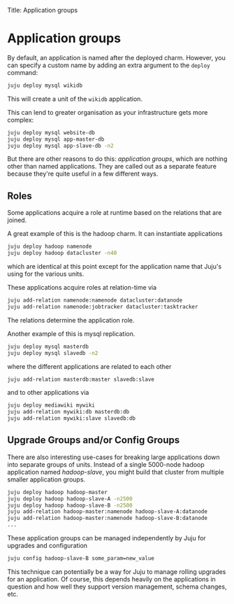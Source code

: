 Title: Application groups  

# Application groups

By default, an application is named after the deployed charm. However, you can
specify a custom name by adding an extra argument to the `deploy` command:

```bash
juju deploy mysql wikidb
```

This will create a unit of the `wikidb` application.

This can lend to greater organisation as your infrastructure gets more complex:

```bash
juju deploy mysql website-db
juju deploy mysql app-master-db
juju deploy mysql app-slave-db -n2
```

But there are other reasons to do this: *application groups*, which are nothing
other than named applications. They are called out as a separate feature
because they're quite useful in a few different ways.

## Roles

Some applications acquire a role at runtime based on the relations that are 
joined.

A great example of this is the hadoop charm. It can instantiate applications

```bash
juju deploy hadoop namenode
juju deploy hadoop datacluster -n40
```

which are identical at this point except for the application name that Juju's 
using for the various units.

These applications acquire roles at relation-time via

```bash
juju add-relation namenode:namenode datacluster:datanode
juju add-relation namenode:jobtracker datacluster:tasktracker
```

The relations determine the application role.

Another example of this is mysql replication.

```bash
juju deploy mysql masterdb
juju deploy mysql slavedb -n2
```

where the different applications are related to each other

```bash
juju add-relation masterdb:master slavedb:slave
```

and to other applications via

```bash
juju deploy mediawiki mywiki
juju add-relation mywiki:db masterdb:db
juju add-relation mywiki:slave slavedb:db
```

## Upgrade Groups and/or Config Groups

There are also interesting use-cases for breaking large applications down into
separate groups of units. Instead of a single 5000-node hadoop application named
_hadoop-slave_, you might build that cluster from multiple smaller application
groups.

```bash
juju deploy hadoop hadoop-master
juju deploy hadoop hadoop-slave-A -n2500
juju deploy hadoop hadoop-slave-B -n2500
juju add-relation hadoop-master:namenode hadoop-slave-A:datanode
juju add-relation hadoop-master:namenode hadoop-slave-B:datanode
...
```

These application groups can be managed independently by Juju for upgrades and
configuration

```bash
juju config hadoop-slave-B some_param=new_value
```

This technique can potentially be a way for Juju to manage rolling upgrades for
an application. Of course, this depends heavily on the applications in question 
and how well they support version management, schema changes, etc.
